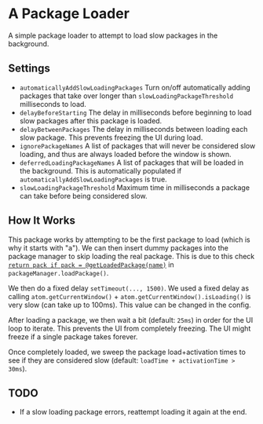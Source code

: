 # A Package Loader

A simple package loader to attempt to load slow packages in the background.

## Settings

* `automaticallyAddSlowLoadingPackages` Turn on/off automatically adding packages that take over longer than `slowLoadingPackageThreshold` milliseconds to load.
* `delayBeforeStarting` The delay in milliseconds before beginning to load slow packages after this package is loaded.
* `delayBetweenPackages` The delay in milliseconds between loading each slow package. This prevents freezing the UI during load.
* `ignorePackageNames` A list of packages that will never be considered slow loading, and thus are always loaded before the window is shown.
* `deferredLoadingPackageNames` A list of packages that will be loaded in the background. This is automatically populated if `automaticallyAddSlowLoadingPackages` is true.
* `slowLoadingPackageThreshold` Maximum time in milliseconds a package can take before being considered slow.

## How It Works

This package works by attempting to be the first package to load (which is why it starts with "a"). We can then insert dummy packages into the package manager to skip loading the real package. This is due to this check [`return pack if pack = @getLoadedPackage(name)`](https://github.com/atom/atom/blob/v0.106.0/src/package-manager.coffee#L152) in `packageManager.loadPackage()`.

We then do a fixed delay `setTimeout(..., 1500)`. We used a fixed delay as calling `atom.getCurrentWindow()` + `atom.getCurrentWindow().isLoading()` is very slow (can take up to 100ms). This value can be changed in the config.

After loading a package, we then wait a bit (default: `25ms`) in order for the UI loop to iterate. This prevents the UI from completely freezing. The UI might freeze if a single package takes forever.

Once completely loaded, we sweep the package load+activation times to see if they are considered slow (default: `loadTime + activationTime > 30ms`).

## TODO

* If a slow loading package errors, reattempt loading it again at the end.
